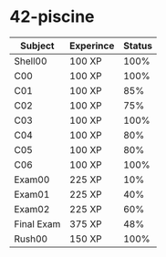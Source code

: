# 42-piscine

| Subject      |Experince | Status       |
| -------------|-----     | -------------|
| Shell00      | 100 XP   | 100%         |
| C00          | 100 XP   | 100%          |
| C01          | 100 XP   | 85%          |
| C02          | 100 XP   | 75%          |
| C03          | 100 XP   | 100%         |
| C04          | 100 XP   | 80%          |
| C05          | 100 XP   | 80%          |
| C06          | 100 XP   | 100%         |
| Exam00       | 225 XP   | 10%           |
| Exam01       | 225 XP   | 40%          |
| Exam02       | 225 XP   | 60%          |
| Final Exam   | 375 XP   | 48%          |
| Rush00       | 150 XP   | 100%         |
